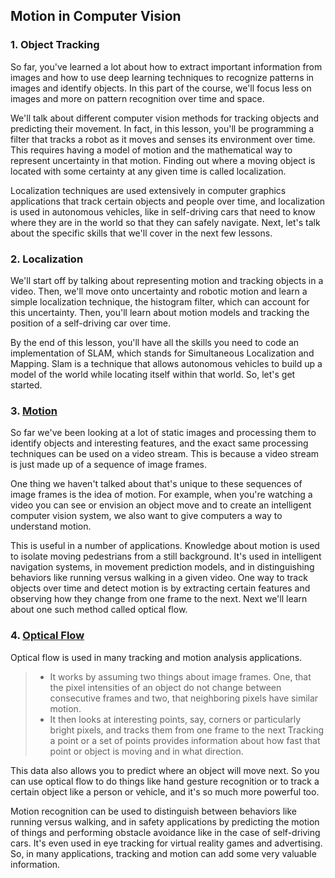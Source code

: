 ## Motion in Computer Vision

### 1. Object Tracking

So far, you've learned a lot about how to extract important information from images and how to use deep learning techniques to recognize patterns in images and identify objects. In this part of the course, we'll focus less on images and more on pattern recognition over time and space. 

We'll talk about different computer vision methods for tracking objects and predicting their movement. In fact, in this lesson, you'll be programming a filter that tracks a robot as it moves and senses its environment over time. This requires having a model of motion and the mathematical way to represent uncertainty in that motion. Finding out where a moving object is located with some certainty at any given time is called localization. 

Localization techniques are used extensively in computer graphics applications that track certain objects and people over time, and localization is used in autonomous vehicles, like in self-driving cars that need to know where they are in the world so that they can safely navigate. Next, let's talk about the specific skills that we'll cover in the next few lessons.

### 2. Localization

We'll start off by talking about representing motion and tracking objects in a video. Then, we'll move onto uncertainty and robotic motion and learn a simple localization technique, the histogram filter, which can account for this uncertainty. Then, you'll learn about motion models and tracking the position of a self-driving car over time.

By the end of this lesson, you'll have all the skills you need to code an implementation of SLAM, which stands for Simultaneous Localization and Mapping. Slam is a technique that allows autonomous vehicles to build up a model of the world while locating itself within that world. So, let's get started.

### 3. [Motion](https://youtu.be/A-QJf04LBb0)

So far we've been looking at a lot of static images and processing them to identify objects and interesting features, and the exact same processing techniques can be used on a video stream. This is because a video stream is just made up of a sequence of image frames. 

One thing we haven't talked about that's unique to these sequences of image frames is the idea of motion. For example, when you're watching a video you can see or envision an object move and to create an intelligent computer vision system, we also want to give computers a way to understand motion.

This is useful in a number of applications. Knowledge about motion is used to isolate moving pedestrians from a still background. It's used in intelligent navigation systems, in movement prediction models, and in distinguishing behaviors like running versus walking in a given video. One way to track objects over time and detect motion is by extracting certain features and observing how they change from one frame to the next. Next we'll learn about one such method called optical flow.

### 4. [Optical Flow]()

Optical flow is used in many tracking and motion analysis applications. 

> * It works by assuming two things about image frames. One, that the pixel intensities of an object do not change between 
> consecutive frames and two, that neighboring pixels have similar motion.
> * It then looks at interesting points, say, corners or particularly bright pixels, and tracks them from one frame to the next
> Tracking a point or a set of points provides information about how fast that point or object is moving and in what direction. 

This data also allows you to predict where an object will move next. So you can use optical flow to do things like hand gesture recognition or to track a certain object like a person or vehicle, and it's so much more powerful too. 

Motion recognition can be used to distinguish between behaviors like running versus walking, and in safety applications by predicting the motion of things and performing obstacle avoidance like in the case of self-driving cars. It's even used in eye tracking for virtual reality games and advertising. So, in many applications, tracking and motion can add some very valuable information.
